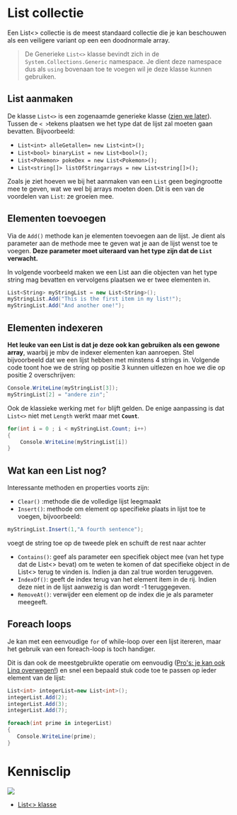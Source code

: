 # List collectie

Een List<> collectie is de meest standaard collectie die je kan beschouwen als een veiligere variant op een een doodnormale array.

> De Generieke ``List<>`` klasse bevindt zich in de ``System.Collections.Generic`` namespace. Je dient deze namespace dus als ``using`` bovenaan toe te voegen wil je deze klasse kunnen gebruiken.

## List aanmaken

De klasse ``List<>`` is een zogenaamde generieke klasse ([zien we later](../17_gencols/0_generics_intro.MD)). Tussen de ``< >``tekens plaatsen we het type dat de lijst zal moeten gaan bevatten. Bijvoorbeeld:

* ``List<int> alleGetallen= new List<int>();``
* ``List<bool> binaryList = new List<bool>();``
* ``List<Pokemon> pokeDex = new List<Pokemon>();``
* ``List<string[]> listOfStringarrays = new List<string[]>();``

Zoals je ziet hoeven we bij het aanmaken van een ``List`` geen begingrootte mee te geven, wat we wel bij arrays moeten doen. Dit is een van de voordelen van ``List``: ze groeien mee.

## Elementen toevoegen

Via de ``Add()`` methode kan je elementen toevoegen aan de lijst. Je dient als parameter aan de methode mee te geven wat je aan de lijst wenst toe te voegen. **Deze parameter moet uiteraard van het type zijn dat de ``List`` verwacht.** 

In volgende voorbeeld maken we een List aan die objecten van het type string mag bevatten en vervolgens plaatsen we er twee elementen in.

```csharp
List<String> myStringList = new List<String>();
myStringList.Add("This is the first item in my list!");
myStringList.Add("And another one!");
``` 

## Elementen indexeren

**Het leuke van een List is dat je deze ook kan gebruiken als een gewone array**, waarbij je mbv de indexer elementen kan aanroepen. Stel bijvoorbeeld dat we een lijst hebben met minstens 4 strings in. Volgende code toont hoe we de string op positie 3 kunnen uitlezen en hoe we die op positie 2 overschrijven:

```csharp
Console.WriteLine(myStringList[3]);
myStringList[2] = "andere zin";`
```

Ook de klassieke werking met ``for`` blijft gelden. De enige aanpassing is dat ``List<>`` niet met ``Length`` werkt maar met **``Count``**.

```csharp
for(int i = 0 ; i < myStringList.Count; i++)
{
    Console.WriteLine(myStringList[i])
}
```

## Wat kan een List nog?

Interessante methoden en properties voorts zijn:

* ``Clear()`` :methode die de volledige lijst leegmaakt
* ``Insert()``: methode om element op specifieke plaats in lijst toe te voegen, bijvoorbeeld:
```csharp
myStringList.Insert(1,"A fourth sentence");
```
voegt de string toe op de tweede plek en schuift de rest naar achter
* ``Contains()``: geef als parameter een specifiek object mee (van het type dat de List<> bevat) om te weten te komen of dat specifieke object in de List<> terug te vinden is. Indien ja dan zal true worden teruggeven.
* ``IndexOf()``: geeft de index terug van het element item in de rij. Indien deze niet in de lijst aanwezig is dan wordt -1 teruggegeven.
* ``RemoveAt()``: verwijder een element op de index die je als parameter meegeeft.

## Foreach loops

Je kan met een eenvoudige ``for`` of while-loop over een lijst itereren, maar het gebruik van een foreach-loop is toch handiger.

Dit is dan ook de meestgebruikte operatie om eenvoudig ([Pro's: je kan ook Linq overwegen!](https://www.tutorialspoint.com/linq/)) en snel een bepaald stuk code toe te passen op ieder element van de lijst:

```csharp
List<int> integerList=new List<int>();
integerList.Add(2);
integerList.Add(3);
integerList.Add(7);

foreach(int prime in integerList)
{
   Console.WriteLine(prime);
}
```

# Kennisclip
![](../assets/infoclip.png)

* [List<> klasse](https://ap.cloud.panopto.eu/Panopto/Pages/Viewer.aspx?id=ac1bfe58-b55b-4e7e-98f3-ab7a009085bc)